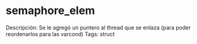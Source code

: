 # semaphore_elem

Descripción: Se le agregó un puntero al thread que se enlaza (para poder reordenarlos para las varcond)
Tags: struct